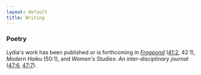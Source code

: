 ```yaml
---
layout: default
title: Writing
---
```


### Poetry

Lydia's work has been published or is forthcoming in [*Frogpond*](http://www.hsa-haiku.org/frogpond/index.html) ([41:2](/poems/blackberry.md), 42:1), *Modern Haiku* (50:1), and *Women's Studies: An inter-disciplinary journal* ([47:6](https://www.tandfonline.com/eprint/TZPzIzbIQ9FtvsHs9rX8/full), [47:7](https://www.tandfonline.com/doi/full/10.1080/00497878.2018.1545961)). <!--She was a winner of the Bain-Swigget Poetry Prize from Princeton University, and an Outstanding Work by a Senior Award in Poetry from the Lewis Center for the Arts.-->


